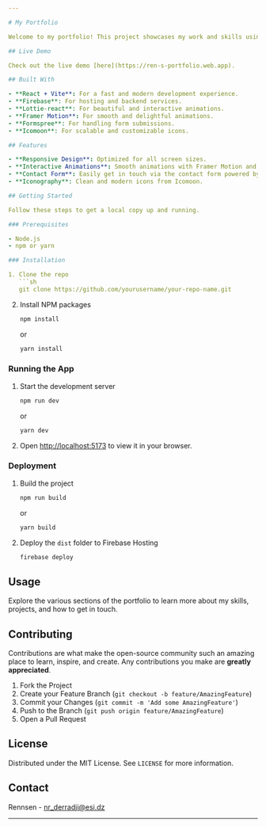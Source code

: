 ```yaml
---

# My Portfolio

Welcome to my portfolio! This project showcases my work and skills using modern web development technologies.

## Live Demo

Check out the live demo [here](https://ren-s-portfolio.web.app).

## Built With

- **React + Vite**: For a fast and modern development experience.
- **Firebase**: For hosting and backend services.
- **Lottie-react**: For beautiful and interactive animations.
- **Framer Motion**: For smooth and delightful animations.
- **Formspree**: For handling form submissions.
- **Icomoon**: For scalable and customizable icons.

## Features

- **Responsive Design**: Optimized for all screen sizes.
- **Interactive Animations**: Smooth animations with Framer Motion and Lottie-react.
- **Contact Form**: Easily get in touch via the contact form powered by Formspree.
- **Iconography**: Clean and modern icons from Icomoon.

## Getting Started

Follow these steps to get a local copy up and running.

### Prerequisites

- Node.js
- npm or yarn

### Installation

1. Clone the repo
   ```sh
   git clone https://github.com/yourusername/your-repo-name.git
   ```
2. Install NPM packages
   ```sh
   npm install
   ```
   or
   ```sh
   yarn install
   ```

### Running the App

1. Start the development server
   ```sh
   npm run dev
   ```
   or
   ```sh
   yarn dev
   ```

2. Open [http://localhost:5173](http://localhost:5173) to view it in your browser.

### Deployment

1. Build the project
   ```sh
   npm run build
   ```
   or
   ```sh
   yarn build
   ```

2. Deploy the `dist` folder to Firebase Hosting
   ```sh
   firebase deploy
   ```

## Usage

Explore the various sections of the portfolio to learn more about my skills, projects, and how to get in touch.

## Contributing

Contributions are what make the open-source community such an amazing place to learn, inspire, and create. Any contributions you make are **greatly appreciated**.

1. Fork the Project
2. Create your Feature Branch (`git checkout -b feature/AmazingFeature`)
3. Commit your Changes (`git commit -m 'Add some AmazingFeature'`)
4. Push to the Branch (`git push origin feature/AmazingFeature`)
5. Open a Pull Request

## License

Distributed under the MIT License. See `LICENSE` for more information.

## Contact

Rennsen - [nr_derradji@esi.dz](mailto:nr_derradji@esi.dz)

---
```

